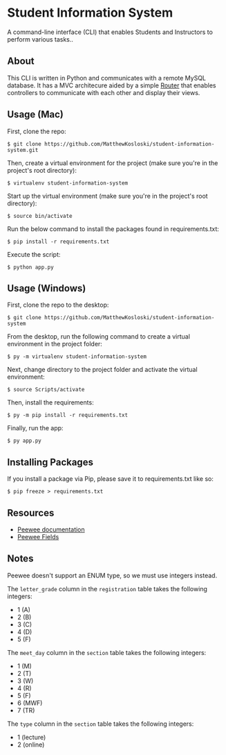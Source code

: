# Student Information System

A command-line interface (CLI) that enables Students and Instructors to perform various tasks..

## About

This CLI is written in Python and communicates with a remote MySQL database. It has a MVC architecure aided by a simple [Router](https://github.com/MatthewKosloski/student-information-system/blob/master/router.py) that enables controllers to communicate with each other and display their views.

## Usage (Mac)

First, clone the repo:

```
$ git clone https://github.com/MatthewKosloski/student-information-system.git
```

Then, create a virtual environment for the project (make sure you're in the project's root directory):

```
$ virtualenv student-information-system
```

Start up the virtual environment (make sure you're in the project's root directory):

```
$ source bin/activate
```

Run the below command to install the packages found in requirements.txt:

```
$ pip install -r requirements.txt
```

Execute the script:

```
$ python app.py
```

## Usage (Windows)

First, clone the repo to the desktop:

```
$ git clone https://github.com/MatthewKosloski/student-information-system
```

From the desktop, run the following command to create a virtual environment in the project folder:

```
$ py -m virtualenv student-information-system
```

Next, change directory to the project folder and activate the virtual environment:

```
$ source Scripts/activate
```

Then, install the requirements:

```
$ py -m pip install -r requirements.txt
```


Finally, run the app:

```
$ py app.py
```


## Installing Packages

If you install a package via Pip, please save it to requirements.txt like so:

```
$ pip freeze > requirements.txt
```

## Resources

* [Peewee documentation](http://docs.peewee-orm.com/en/latest/peewee/quickstart.html)
* [Peewee Fields](http://docs.peewee-orm.com/en/latest/peewee/models.html#fields)

## Notes

Peewee doesn't support an ENUM type, so we must use integers instead.

The `letter_grade` column in the `registration` table takes the following integers:

* 1 (A)
* 2 (B)
* 3 (C)
* 4 (D)
* 5 (F)

The `meet_day` column in the `section` table takes the following integers:

* 1 (M)
* 2 (T)
* 3 (W)
* 4 (R)
* 5 (F)
* 6 (MWF)
* 7 (TR)

The `type` column in the `section` table takes the following integers:

* 1 (lecture)
* 2 (online)
